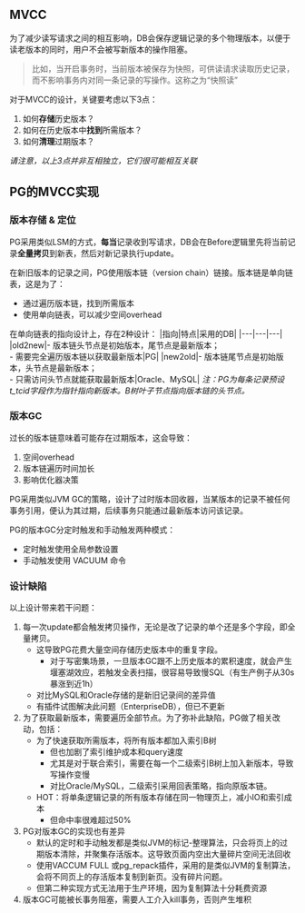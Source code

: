 ## MVCC

为了减少读写请求之间的相互影响，DB会保存逻辑记录的多个物理版本，以便于读老版本的同时，用户不会被写新版本的操作阻塞。
>比如，当开启事务时，当前版本被保存为快照，可供读请求读取历史记录，而不影响事务内对同一条记录的写操作。这称之为“快照读”

对于MVCC的设计，关键要考虑以下3点：

1. 如何**存储**历史版本？
2. 如何在历史版本中**找到**所需版本？
3. 如何**清理**过期版本？

*请注意，以上3点并非互相独立，它们很可能相互关联*

## PG的MVCC实现

### 版本存储 & 定位

PG采用类似LSM的方式，**每当**记录收到写请求，DB会在Before逻辑里先将当前记录**全量拷贝**到新表，然后对新记录执行update。

在新旧版本的记录之间，PG使用版本链（version chain）链接。版本链是单向链表，这是为了：

- 通过遍历版本链，找到所需版本
- 使用单向链表，可以减少空间overhead

在单向链表的指向设计上，存在2种设计：
|指向|特点|采用的DB|
|---|---|---|
|old2new|- 版本链头节点是初始版本，尾节点是最新版本；<br>- 需要完全遍历版本链以获取最新版本|PG|
|new2old|- 版本链尾节点是初始版本，头节点是最新版本；<br>- 只需访问头节点就能获取最新版本|Oracle、MySQL|
*注：PG为每条记录预设t_tcid字段作为指针指向新版本。B树叶子节点指向版本链的头节点。*

### 版本GC

过长的版本链意味着可能存在过期版本，这会导致：

1. 空间overhead
2. 版本链遍历时间加长
3. 影响优化器决策

PG采用类似JVM GC的策略，设计了过时版本回收器，当某版本的记录不被任何事务引用，便认为其过期，后续事务只能通过最新版本访问该记录。

PG的版本GC分定时触发和手动触发两种模式：

- 定时触发使用全局参数设置
- 手动触发使用 VACUUM 命令

### 设计缺陷

以上设计带来若干问题：

1. 每一次update都会触发拷贝操作，无论是改了记录的单个还是多个字段，即全量拷贝。
    - 这导致PG花费大量空间存储历史版本中的重复字段。
        - 对于写密集场景，一旦版本GC跟不上历史版本的累积速度，就会产生堰塞湖效应，若触发全表扫描，很容易导致慢SQL（有生产例子从30s暴涨到近1h）
    - 对比MySQL和Oracle存储的是新旧记录间的差异值
    - 有插件试图解决此问题（EnterpriseDB），但已不更新
2. 为了获取最新版本，需要遍历全部节点。为了弥补此缺陷，PG做了相关改动，包括：
    - 为了快速获取所需版本，将所有版本都加入索引B树
        - 但也加剧了索引维护成本和query速度
        - 尤其是对于联合索引，需要在每一个二级索引B树上加入新版本，导致写操作变慢
        - 对比Oracle/MySQL，二级索引采用回表策略，指向原版本链。
    - HOT：将单条逻辑记录的所有版本存储在同一物理页上，减小IO和索引成本
        - 但命中率很难超过50%
3. PG对版本GC的实现也有差异
    - 默认的定时和手动触发都是类似JVM的标记-整理算法，只会将页上的过期版本清除，并聚集存活版本。这导致页面内空出大量碎片空间无法回收
    - 使用VACCUM FULL 或pg_repack插件，采用的是类似JVM的复制算法，会将不同页上的存活版本复制到新页。没有碎片问题。
    - 但第二种实现方式无法用于生产环境，因为复制算法十分耗费资源
4. 版本GC可能被长事务阻塞，需要人工介入kill事务，否则产生堆积
